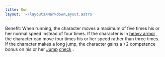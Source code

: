 ```yaml
---
title: Run
layout: '~/layouts/MarkdownLayout.astro'
---
```

Benefit: When running, the character moves a maximum of five times his or her
normal speed instead of four times. If the character is in [ heavy armor](/modern.d20.srd/equipment/armor.heavy) , the character can move four times
his or her speed rather than three times. If the character makes a long jump,
the character gains a +2 competence bonus on his or her [ Jump](/modern.d20.srd/skills/jump) [ check](/modern.d20.srd/skills/skill.basics) .

